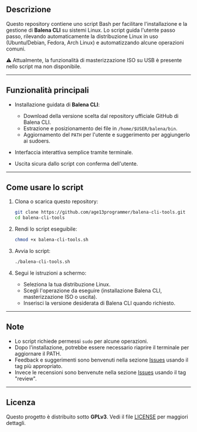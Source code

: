 ## Descrizione

Questo repository contiene uno script Bash per facilitare l'installazione e la gestione di **Balena CLI** su sistemi Linux. Lo script guida l'utente passo passo, rilevando automaticamente la distribuzione Linux in uso (Ubuntu/Debian, Fedora, Arch Linux) e automatizzando alcune operazioni comuni.

⚠️ Attualmente, la funzionalità di masterizzazione ISO su USB è presente nello script ma non disponibile.

---

## Funzionalità principali

* Installazione guidata di **Balena CLI**:

  * Download della versione scelta dal repository ufficiale GitHub di Balena CLI.
  * Estrazione e posizionamento dei file in `/home/$USER/balena/bin`.
  * Aggiornamento del `PATH` per l'utente e suggerimento per aggiungerlo ai sudoers.
* Interfaccia interattiva semplice tramite terminale.
* Uscita sicura dallo script con conferma dell'utente.

---

## Come usare lo script

1. Clona o scarica questo repository:

   ```bash
   git clone https://github.com/age13programmer/balena-cli-tools.git
   cd balena-cli-tools
   ```
2. Rendi lo script eseguibile:

   ```bash
   chmod +x balena-cli-tools.sh
   ```
3. Avvia lo script:

   ```bash
   ./balena-cli-tools.sh
   ```
4. Segui le istruzioni a schermo:

   * Seleziona la tua distribuzione Linux.
   * Scegli l'operazione da eseguire (installazione Balena CLI, masterizzazione ISO o uscita).
   * Inserisci la versione desiderata di Balena CLI quando richiesto.

---

## Note

* Lo script richiede permessi `sudo` per alcune operazioni.
* Dopo l'installazione, potrebbe essere necessario riaprire il terminale per aggiornare il PATH.
* Feedback e suggerimenti sono benvenuti nella sezione [Issues](https://github.com/tuo-username/balena-cli-tools/issues) usando il tag più appropriato.
* Invece le recensioni sono benvenute nella sezione [Issues](https://github.com/tuo-username/balena-cli-tools/issues) usando il tag "review".

---

## Licenza

Questo progetto è distribuito sotto **GPLv3**. Vedi il file [LICENSE](LICENSE) per maggiori dettagli.
